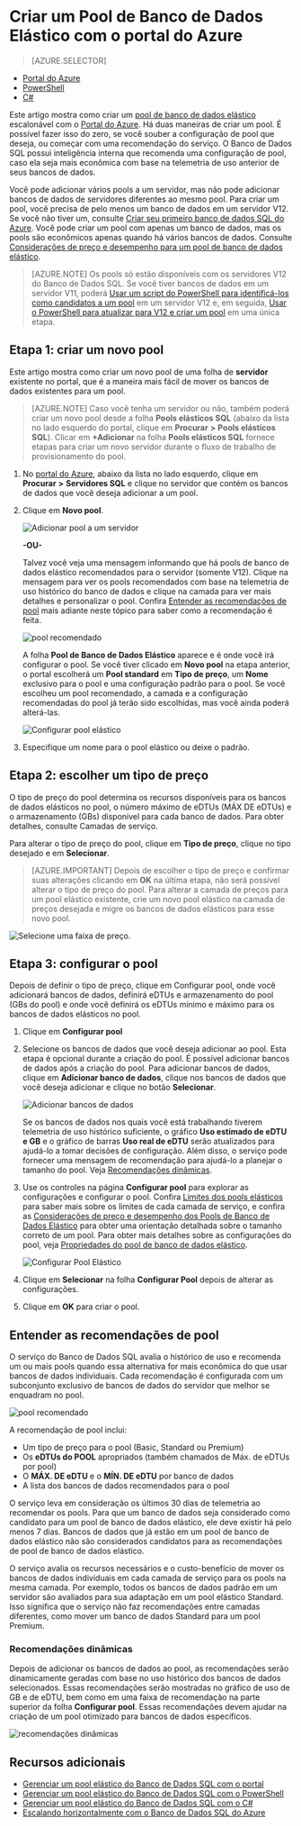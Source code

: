 <properties
	pageTitle="Criar um novo pool elástico com o portal do Azure | Microsoft Azure"
	description="Como adicionar um pool de banco de dados elástico escalonável à sua configuração do banco de dados SQL para facilitar a administração e o compartilhamento de recursos entre vários bancos de dados."
	keywords="banco de dados escalonável, configuração do banco de dados"
	services="sql-database"
	documentationCenter=""
	authors="ninarn"
	manager="jhubbard"
	editor=""/>

<tags
	ms.service="sql-database"
	ms.devlang="NA"
	ms.date="07/20/2016"
	ms.author="ninarn"
	ms.workload="data-management"
	ms.topic="get-started-article"
	ms.tgt_pltfrm="NA"/>


# Criar um Pool de Banco de Dados Elástico com o portal do Azure

> [AZURE.SELECTOR]
- [Portal do Azure](sql-database-elastic-pool-create-portal.md)
- [PowerShell](sql-database-elastic-pool-create-powershell.md)
- [C#](sql-database-elastic-pool-create-csharp.md)

Este artigo mostra como criar um [pool de banco de dados elástico](sql-database-elastic-pool.md) escalonável com o [Portal do Azure](https://portal.azure.com/). Há duas maneiras de criar um pool. É possível fazer isso do zero, se você souber a configuração de pool que deseja, ou começar com uma recomendação do serviço. O Banco de Dados SQL possui inteligência interna que recomenda uma configuração de pool, caso ela seja mais econômica com base na telemetria de uso anterior de seus bancos de dados.

Você pode adicionar vários pools a um servidor, mas não pode adicionar bancos de dados de servidores diferentes ao mesmo pool. Para criar um pool, você precisa de pelo menos um banco de dados em um servidor V12. Se você não tiver um, consulte [Criar seu primeiro banco de dados SQL do Azure](sql-database-get-started.md). Você pode criar um pool com apenas um banco de dados, mas os pools são econômicos apenas quando há vários bancos de dados. Consulte [Considerações de preço e desempenho para um pool de banco de dados elástico](sql-database-elastic-pool-guidance.md).

> [AZURE.NOTE] Os pools só estão disponíveis com os servidores V12 do Banco de Dados SQL. Se você tiver bancos de dados em um servidor V11, poderá [Usar um script do PowerShell para identificá-los como candidatos a um pool](sql-database-elastic-pool-database-assessment-powershell.md) em um servidor V12 e, em seguida, [Usar o PowerShell para atualizar para V12 e criar um pool](sql-database-upgrade-server-powershell.md) em uma única etapa.

## Etapa 1: criar um novo pool

Este artigo mostra como criar um novo pool de uma folha de **servidor** existente no portal, que é a maneira mais fácil de mover os bancos de dados existentes para um pool.

> [AZURE.NOTE] Caso você tenha um servidor ou não, também poderá criar um novo pool desde a folha **Pools elásticos SQL** (abaixo da lista no lado esquerdo do portal, clique em **Procurar** **>** **Pools elásticos SQL**). Clicar em **+Adicionar** na folha **Pools elásticos SQL** fornece etapas para criar um novo servidor durante o fluxo de trabalho de provisionamento do pool.

1. No [portal do Azure](http://portal.azure.com/), abaixo da lista no lado esquerdo, clique em **Procurar** **>** **Servidores SQL** e clique no servidor que contém os bancos de dados que você deseja adicionar a um pool.
2. Clique em **Novo pool**.

    ![Adicionar pool a um servidor](./media/sql-database-elastic-pool-create-portal/new-pool.png)

    **-OU-**

    Talvez você veja uma mensagem informando que há pools de banco de dados elástico recomendados para o servidor (somente V12). Clique na mensagem para ver os pools recomendados com base na telemetria de uso histórico do banco de dados e clique na camada para ver mais detalhes e personalizar o pool. Confira [Entender as recomendações de pool](#understand-pool-recommendations) mais adiante neste tópico para saber como a recomendação é feita.

    ![pool recomendado](./media/sql-database-elastic-pool-create-portal/recommended-pool.png)

    A folha **Pool de Banco de Dados Elástico** aparece e é onde você irá configurar o pool. Se você tiver clicado em **Novo pool** na etapa anterior, o portal escolherá um **Pool standard** em **Tipo de preço**, um **Nome** exclusivo para o pool e uma configuração padrão para o pool. Se você escolheu um pool recomendado, a camada e a configuração recomendadas do pool já terão sido escolhidas, mas você ainda poderá alterá-las.

    ![Configurar pool elástico](./media/sql-database-elastic-pool-create-portal/configure-elastic-pool.png)

3. Especifique um nome para o pool elástico ou deixe o padrão.

## Etapa 2: escolher um tipo de preço

O tipo de preço do pool determina os recursos disponíveis para os bancos de dados elásticos no pool, o número máximo de eDTUs (MÁX DE eDTUs) e o armazenamento (GBs) disponível para cada banco de dados. Para obter detalhes, consulte Camadas de serviço.

Para alterar o tipo de preço do pool, clique em **Tipo de preço**, clique no tipo desejado e em **Selecionar**.

> [AZURE.IMPORTANT] Depois de escolher o tipo de preço e confirmar suas alterações clicando em **OK** na última etapa, não será possível alterar o tipo de preço do pool. Para alterar a camada de preços para um pool elástico existente, crie um novo pool elástico na camada de preços desejada e migre os bancos de dados elásticos para esse novo pool.

![Selecione uma faixa de preço.](./media/sql-database-elastic-pool-create-portal/pricing-tier.png)

## Etapa 3: configurar o pool

Depois de definir o tipo de preço, clique em Configurar pool, onde você adicionará bancos de dados, definirá eDTUs e armazenamento do pool (GBs do pool) e onde você definirá os eDTUs mínimo e máximo para os bancos de dados elásticos no pool.

1. Clique em **Configurar pool**
2. Selecione os bancos de dados que você deseja adicionar ao pool. Esta etapa é opcional durante a criação do pool. É possível adicionar bancos de dados após a criação do pool. Para adicionar bancos de dados, clique em **Adicionar banco de dados**, clique nos bancos de dados que você deseja adicionar e clique no botão **Selecionar**.

    ![Adicionar bancos de dados](./media/sql-database-elastic-pool-create-portal/add-databases.png)

    Se os bancos de dados nos quais você está trabalhando tiverem telemetria de uso histórico suficiente, o gráfico **Uso estimado de eDTU e GB** e o gráfico de barras **Uso real de eDTU** serão atualizados para ajudá-lo a tomar decisões de configuração. Além disso, o serviço pode fornecer uma mensagem de recomendação para ajudá-lo a planejar o tamanho do pool. Veja [Recomendações dinâmicas](#dynamic-recommendations).

3. Use os controles na página **Configurar pool** para explorar as configurações e configurar o pool. Confira [Limites dos pools elásticos](sql-database-elastic-pool.md#edtu-and-storage-limits-for-elastic-pools-and-elastic-databases) para saber mais sobre os limites de cada camada de serviço, e confira as [Considerações de preço e desempenho dos Pools de Banco de Dados Elástico](sql-database-elastic-pool-guidance.md) para obter uma orientação detalhada sobre o tamanho correto de um pool. Para obter mais detalhes sobre as configurações do pool, veja [Propriedades do pool de banco de dados elástico](sql-database-elastic-pool.md#elastic-database-pool-properties).

	![Configurar Pool Elástico](./media/sql-database-elastic-pool-create-portal/configure-performance.png)

4. Clique em **Selecionar** na folha **Configurar Pool** depois de alterar as configurações.
5. Clique em **OK** para criar o pool.


## Entender as recomendações de pool

O serviço do Banco de Dados SQL avalia o histórico de uso e recomenda um ou mais pools quando essa alternativa for mais econômica do que usar bancos de dados individuais. Cada recomendação é configurada com um subconjunto exclusivo de bancos de dados do servidor que melhor se enquadram no pool.

![pool recomendado](./media/sql-database-elastic-pool-create-portal/recommended-pool.png)

A recomendação de pool inclui:

- Um tipo de preço para o pool (Basic, Standard ou Premium)
- Os **eDTUs do POOL** apropriados (também chamados de Máx. de eDTUs por pool)
- O **MÁX. DE eDTU** e o **MÍN. DE eDTU** por banco de dados
- A lista dos bancos de dados recomendados para o pool

O serviço leva em consideração os últimos 30 dias de telemetria ao recomendar os pools. Para que um banco de dados seja considerado como candidato para um pool de banco de dados elástico, ele deve existir há pelo menos 7 dias. Bancos de dados que já estão em um pool de banco de dados elástico não são considerados candidatos para as recomendações de pool de banco de dados elástico.

O serviço avalia os recursos necessários e o custo-benefício de mover os bancos de dados individuais em cada camada de serviço para os pools na mesma camada. Por exemplo, todos os bancos de dados padrão em um servidor são avaliados para sua adaptação em um pool elástico Standard. Isso significa que o serviço não faz recomendações entre camadas diferentes, como mover um banco de dados Standard para um pool Premium.

### Recomendações dinâmicas

Depois de adicionar os bancos de dados ao pool, as recomendações serão dinamicamente geradas com base no uso histórico dos bancos de dados selecionados. Essas recomendações serão mostradas no gráfico de uso de GB e de eDTU, bem como em uma faixa de recomendação na parte superior da folha **Configurar pool**. Essas recomendações devem ajudar na criação de um pool otimizado para bancos de dados específicos.

![recomendações dinâmicas](./media/sql-database-elastic-pool-create-portal/dynamic-recommendation.png)

## Recursos adicionais

- [Gerenciar um pool elástico do Banco de Dados SQL com o portal](sql-database-elastic-pool-manage-portal.md)
- [Gerenciar um pool elástico do Banco de Dados SQL com o PowerShell](sql-database-elastic-pool-manage-powershell.md)
- [Gerenciar um pool elástico do Banco de Dados SQL com o C#](sql-database-elastic-pool-manage-csharp.md)
- [Escalando horizontalmente com o Banco de Dados SQL do Azure](sql-database-elastic-scale-introduction.md)

<!---HONumber=AcomDC_0727_2016-->